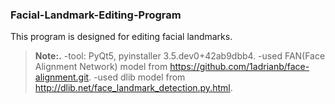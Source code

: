 ### Facial-Landmark-Editing-Program
This program is designed for editing facial landmarks.

> **Note:.**
> -tool: PyQt5, pyinstaller 3.5.dev0+42ab9dbb4.
> -used FAN(Face Alignment Network) model from https://github.com/1adrianb/face-alignment.git.
> -used dlib model from http://dlib.net/face_landmark_detection.py.html.
